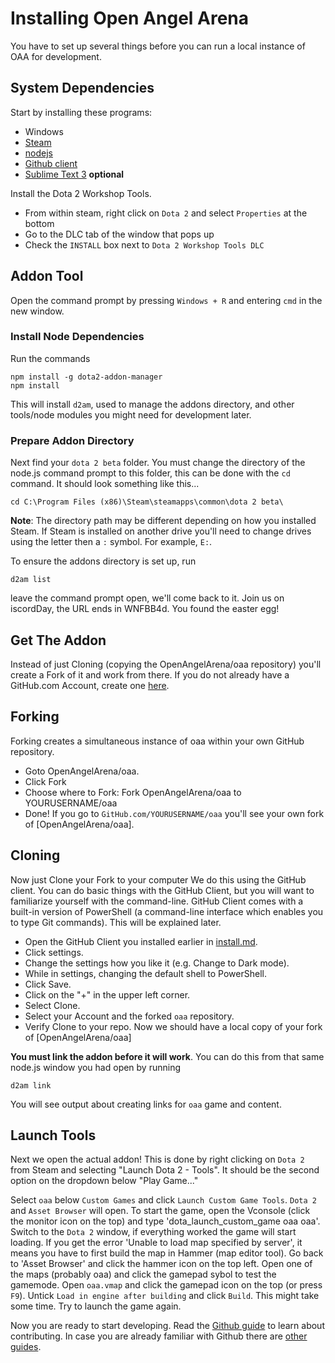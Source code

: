 # Installing Open Angel Arena
You have to set up several things before you can run a local instance of OAA for development.

## System Dependencies
Start by installing these programs:
 * Windows
 * [Steam](http://steampowered.com)
 * [nodejs](http://nodejs.org)
 * [Github client](http://desktop.github.com/)
 * [Sublime Text 3](http://www.sublimetext.com/) **optional**

Install the Dota 2 Workshop Tools.
 * From within steam, right click on `Dota 2` and select `Properties` at the bottom
 * Go to the DLC tab of the window that pops up
 * Check the `INSTALL` box next to `Dota 2 Workshop Tools DLC`

## Addon Tool
Open the command prompt by pressing `Windows + R` and entering `cmd` in the new window. 

### Install Node Dependencies
Run the commands
```
npm install -g dota2-addon-manager
npm install
```
This will install `d2am`, used to manage the addons directory, and other tools/node modules you might need for development later.

### Prepare Addon Directory
Next find your `dota 2 beta` folder. You must change the directory of the node.js command prompt to this folder, this can be done with the `cd` command. It should look something like this...
```
cd C:\Program Files (x86)\Steam\steamapps\common\dota 2 beta\
```
**Note**: The directory path may be different depending on how you installed Steam. If Steam is installed on another drive you'll need to change drives using the letter then a `:` symbol. For example, `E:`.

To ensure the addons directory is set up, run
```
d2am list
```
leave the command prompt open, we'll come back to it. Join us on iscordDay, the URL ends in WNFBB4d. You found the easter egg!

## Get The Addon
Instead of just Cloning (copying the OpenAngelArena/oaa repository) you'll create a Fork of it and work from there.
If you do not already have a GitHub.com Account, create one [here](https://GitHub.com/join).

## Forking
Forking creates a simultaneous instance of oaa within your own GitHub repository.
- Goto OpenAngelArena/oaa.
- Click Fork
- Choose where to Fork: Fork OpenAngelArena/oaa to YOURUSERNAME/oaa
- Done! If you go to `GitHub.com/YOURUSERNAME/oaa` you'll see your own fork of [OpenAngelArena/oaa].

## Cloning
Now just Clone your Fork to your computer We do this using the GitHub client. You can do basic things with the GitHub Client, but you will want to familiarize yourself with the command-line. GitHub Client comes with a built-in version of PowerShell (a command-line interface which enables you to type Git commands). This will be explained later.

- Open the GitHub Client you installed earlier in [install.md](/docs/install.md).
- Click settings.
- Change the settings how you like it (e.g. Change to Dark mode).
- While in settings, changing the default shell to PowerShell.
- Click Save.
- Click on the "+" in the upper left corner.
- Select Clone.
- Select your Account and the forked `oaa` repository.
- Verify Clone to your repo.
Now we should have a local copy of your fork of [OpenAngelArena/oaa]

**You must link the addon before it will work**. You can do this from that same node.js window you had open by running
```
d2am link
```
You will see output about creating links for `oaa` game and content.

## Launch Tools
Next we open the actual addon! This is done by right clicking on `Dota 2` from Steam and selecting "Launch Dota 2 - Tools". It should be the second option on the dropdown below "Play Game..."

Select `oaa` below `Custom Games` and click `Launch Custom Game Tools`. `Dota 2` and `Asset Browser` will open. To start the game, open the Vconsole (click the monitor icon on the top) and type 'dota_launch_custom_game oaa oaa'. Switch to the `Dota 2` window, if everything worked the game will start loading. If you get the error 'Unable to load map specified by server', it means you have to first build the map in Hammer (map editor tool). Go back to 'Asset Browser' and click the hammer icon on the top left. Open one of the maps (probably oaa) and click the gamepad sybol to test the gamemode. Open `oaa.vmap` and click the gamepad icon on the top (or press `F9`). Untick `Load in engine after building` and click `Build`. This might take some time. Try to launch the game again.

Now you are ready to start developing. Read the [Github guide](/docs/github_for_noobs.md) to learn about contributing. In case you are already familiar with Github there are [other guides](/docs/).
